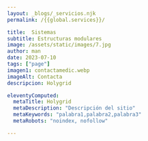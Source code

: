 ```yaml
---
layout: _blogs/_servicios.njk
permalink: /{{global.services}}/

title:  Sistemas
subtitle: Estructuras modulares
image: /assets/static/images/7.jpg
author: man 
date: 2023-07-10
tags: ["page"]
imagen1: contactamedic.webp
imageAlt: Contacta
descripcion: Holygrid

eleventyComputed:
  metaTitle: Holygrid
  metaDescription: "Descripción del sitio"
  metaKeywords: "palabra1,palabra2,palabra3"
  metaRobots: "noindex, nofollow"

---
```


